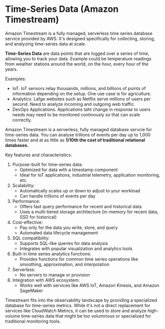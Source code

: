 # Time-Series Data (Amazon Timestream)

Amazon Timestream is a fully managed, serverless time series database service provided by AWS. It's designed specifically for collecting, storing, and analyzing time-series data at scale.&#x20;

**Time-Series Data** are data points that are logged over a series of time, allowing you to track your data. Example could be temperature readings from weather stations around the world, on the hour, every hour of the years.&#x20;

Examples:

* IoT. IoT sensors relay thousands, millions, and billions of points of information depending on the setup. One use case is for agriculture.&#x20;
* Analytics. Lafge websites such as Netflix serve millions of users per second. Need to analyze incoming and outgoing web traffic.&#x20;
* DevOps Applications. Applications taht change in response to users needs may need to be monitored continously so that can scale correctly.&#x20;

Amazon Timestream is a serverless, fully managed database servcie for time-series data. You can analyse trillions of events per day up to 1,000 times faster and at as little as **1/10th the cost of traditional relational databases.**







Key features and characteristics:

1. Purpose-built for time-series data:
   * Optimized for data with a timestamp component
   * Ideal for IoT applications, industrial telemetry, application monitoring, etc.
2. Scalability:
   * Automatically scales up or down to adjust to your workload
   * Can handle trillions of events per day
3. Performance:
   * Offers fast query performance for recent and historical data
   * Uses a multi-tiered storage architecture (in-memory for recent data, SSD for historical)
4. Cost-effective:
   * Pay only for the data you write, store, and query
   * Automated data lifecycle management
5. SQL compatibility:
   * Supports SQL-like queries for data analysis
   * Integrates with popular visualization and analytics tools
6. Built-in time series analytics functions:
   * Provides functions for common time series operations like smoothing, approximation, and interpolation
7. Serverless:
   * No servers to manage or provision
8. Integration with AWS ecosystem:
   * Works well with services like AWS IoT, Amazon Kinesis, and Amazon SageMaker

Timestream fits into the observability landscape by providing a specialized database for time-series metrics. While it's not a direct replacement for services like CloudWatch Metrics, it can be used to store and analyze high-volume time-series data that might be too voluminous or specialized for traditional monitoring tools.

